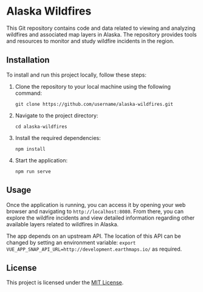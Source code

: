 # Alaska Wildfires

This Git repository contains code and data related to viewing and analyzing wildfires and associated map layers in Alaska. The repository provides tools and resources to monitor and study wildfire incidents in the region.

## Installation

To install and run this project locally, follow these steps:

1. Clone the repository to your local machine using the following command:

   ```
   git clone https://github.com/username/alaska-wildfires.git
   ```

2. Navigate to the project directory:

   ```
   cd alaska-wildfires
   ```

3. Install the required dependencies:

   ```
   npm install
   ```

4. Start the application:

   ```
   npm run serve
   ```

## Usage

Once the application is running, you can access it by opening your web browser and navigating to `http://localhost:8080`. From there, you can explore the wildfire incidents and view detailed information regarding other available layers related to wildfires in Alaska.

The app depends on an upstream API.  The location of this API can be changed by setting an environment variable:  `export VUE_APP_SNAP_API_URL=http://development.earthmaps.io/` as required.

## License

This project is licensed under the [MIT License](LICENSE).
